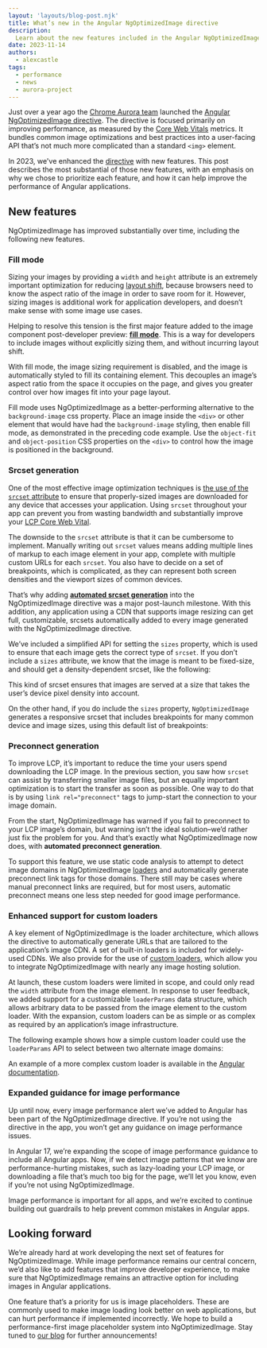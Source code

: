 ```yaml
---
layout: 'layouts/blog-post.njk'
title: What’s new in the Angular NgOptimizedImage directive
description:
  Learn about the new features included in the Angular NgOptimizedImage directive that further improve image performance in Angular apps.
date: 2023-11-14
authors:
  - alexcastle
tags:
  - performance
  - news
  - aurora-project
---
```

 

Just over a year ago the [Chrome Aurora team](/aurora) launched the [Angular NgOptimizedImage directive](/blog/angular-image-directive/). The directive is focused primarily on improving performance, as measured by the [Core Web Vitals](https://web.dev/explore/learn-core-web-vitals) metrics. It bundles common image optimizations and best practices into a user-facing API that’s not much more complicated than a standard `<img>` element.

In 2023, we've enhanced the [directive](https://angular.io/guide/image-directive) with new features. This post describes the most substantial of those new features, with an emphasis on why we chose to prioritize each feature, and how it can help improve the performance of Angular applications.


## New features

NgOptimizedImage has improved substantially over time, including the following new features.


### Fill mode

Sizing your images by providing a `width` and `height` attribute is an extremely important optimization for reducing [layout shift](https://web.dev/articles/cls), because browsers need to know the aspect ratio of the image in order to save room for it. However, sizing images is additional work for application developers, and doesn’t make sense with some image use cases.

Helping to resolve this tension is the first major feature added to the image component post-developer preview: **[fill mode](https://angular.io/guide/image-directive#request-images-at-the-correct-size-with-automatic-srcset)**. This is a way for developers to include images without explicitly sizing them, and without incurring layout shift. 

With fill mode, the image sizing requirement is disabled, and the image is automatically styled to fill its containing element. This decouples an image’s aspect ratio from the space it occupies on the page, and gives you greater control over how images fit into your page layout.

Fill mode uses NgOptimizedImage as a better-performing alternative to the `background-image` css property. Place an image inside the `<div>` or other element that would have had the `background-image` styling, then enable fill mode, as demonstrated in the preceding code example. Use the `object-fit` and `object-position` CSS properties on the `<div>` to control how the image is positioned in the background.


### Srcset generation

One of the most effective image optimization techniques is [the use of the `srcset` attribute](https://web.dev/learn/design/responsive-images#responsive_images_with_srcset) to ensure that properly-sized images are downloaded for any device that accesses your application. Using `srcset` throughout your app can prevent you from wasting bandwidth and substantially improve your [LCP Core Web Vital](https://web.dev/articles/lcp).

The downside to the `srcset` attribute is that it can be cumbersome to implement. Manually writing out `srcset` values means adding multiple lines of markup to each image element in your app, complete with multiple custom URLs for each `srcset`. You also have to decide on a set of breakpoints, which is complicated, as they can represent both screen densities and the viewport sizes of common devices.

That’s why adding **[automated srcset generation](https://angular.io/guide/image-directive#request-images-at-the-correct-size-with-automatic-srcset)** into the NgOptimizedImage directive was a major post-launch milestone. With this addition, any application using a CDN that supports image resizing can get full, customizable, srcsets automatically added to every image generated with the NgOptimizedImage directive. 

We’ve included a simplified API for setting the `sizes` property, which is used to ensure that each image gets the correct type of `srcset`. If you don’t include a `sizes` attribute, we know that the image is meant to be fixed-size, and should get a density-dependent srcset, like the following:

This kind of srcset ensures that images are served at a size that takes the user’s device pixel density into account. 

On the other hand, if you do include the `sizes` property, `NgOptimizedImage` generates a responsive srcset that includes breakpoints for many common device and image sizes, using this default list of breakpoints:


### Preconnect generation

To improve LCP, it’s important to reduce the time your users spend downloading the LCP image. In the previous section, you saw how `srcset` can assist  by transferring smaller image files, but an equally important optimization is to start the transfer as soon as possible. One way to do that is by using `link rel="preconnect"` tags to jump-start the connection to your image domain.

From the start, NgOptimizedImage has warned if you fail to preconnect to your LCP image’s domain, but warning isn’t the ideal solution–we’d rather just fix the problem for you. And that’s exactly what NgOptimizedImage now does, with **automated preconnect generation**.

To support this feature, we use static code analysis to attempt to detect image domains in NgOptimizedImage [loaders](https://angular.io/guide/image-directive#configuring-an-image-loader-for-ngoptimizedimage) and automatically generate preconnect link tags for those domains. There still may be cases where manual preconnect links are required, but for most users, automatic preconnect means one less step needed for good image performance.


### Enhanced support for custom loaders

A key element of NgOptimizedImage is the loader architecture, which allows the directive to automatically generate URLs that are tailored to the application’s image CDN. A set of built-in loaders is included for widely-used CDNs. We also provide for the use of [custom loaders](https://angular.io/guide/image-directive#custom-loaders), which allow you to integrate NgOptimizedImage with nearly any image hosting solution.

At launch, these custom loaders were limited in scope, and could only read the `width` attribute from the image element. In response to user feedback, we added support for a customizable `loaderParams` data structure, which allows arbitrary data to be passed from the image element to the custom loader. With the expansion, custom loaders can be as simple or as complex as required by an application’s image infrastructure.

The following example shows how a simple custom loader could use the `loaderParams` API to select between two alternate image domains: 

An example of a more complex custom loader is available in the [Angular documentation](https://angular.io/guide/image-directive#example-custom-loader).


### Expanded guidance for image performance

Up until now, every image performance alert we’ve added to Angular has been part of the NgOptimizedImage directive. If you’re not using the directive in the app, you won’t get any guidance on image performance issues.

In Angular 17, we’re expanding the scope of image performance guidance to include all Angular apps. Now, if we detect image patterns that we know are performance-hurting mistakes, such as lazy-loading your LCP image, or downloading a file that’s much too big for the page, we’ll let you know, even if you’re not using NgOptimizedImage.

Image performance is important for all apps, and we’re excited to continue building out guardrails to help prevent common mistakes in Angular apps.


## Looking forward

We’re already hard at work developing the next set of features for NgOptimizedImage. While image performance remains our central concern, we’d also like to add features that improve developer experience, to make sure that NgOptimizedImage remains an attractive option for including images in Angular applications.

One feature that’s a priority for us is image placeholders. These are commonly used to make image loading look better on web applications, but can hurt performance if implemented incorrectly. We hope to build a performance-first image placeholder system into NgOptimizedImage. Stay tuned to [our blog](/tags/aurora-project/) for further announcements!
